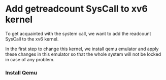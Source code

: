 # Add getreadcount SysCall to xv6 kernel
To get acquainted with the system call, we want to add the readcount SysCall to the xv6 kernel.

In the first step to change this kernel, we install qemu emulator and apply these changes in this emulator so that the whole system will not be locked in case of any problem.

### Install Qemu
